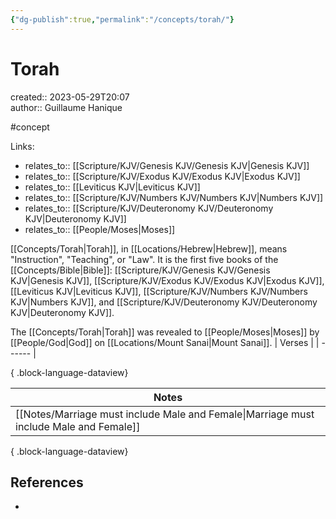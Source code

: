 ```yaml
---
{"dg-publish":true,"permalink":"/concepts/torah/"}
---
```



# Torah

created:: 2023-05-29T20:07  
author:: Guillaume Hanique  

#concept

Links:

- relates_to:: [[Scripture/KJV/Genesis KJV/Genesis KJV\|Genesis KJV]]
- relates_to:: [[Scripture/KJV/Exodus KJV/Exodus KJV\|Exodus KJV]]
- relates_to:: [[Leviticus KJV\|Leviticus KJV]]
- relates_to:: [[Scripture/KJV/Numbers KJV/Numbers KJV\|Numbers KJV]]
- relates_to:: [[Scripture/KJV/Deuteronomy KJV/Deuteronomy KJV\|Deuteronomy KJV]]
- relates_to:: [[People/Moses\|Moses]]

[[Concepts/Torah\|Torah]], in [[Locations/Hebrew\|Hebrew]], means "Instruction", "Teaching", or "Law". It is the first five books of the [[Concepts/Bible\|Bible]]: [[Scripture/KJV/Genesis KJV/Genesis KJV\|Genesis KJV]], [[Scripture/KJV/Exodus KJV/Exodus KJV\|Exodus KJV]], [[Leviticus KJV\|Leviticus KJV]], [[Scripture/KJV/Numbers KJV/Numbers KJV\|Numbers KJV]], and [[Scripture/KJV/Deuteronomy KJV/Deuteronomy KJV\|Deuteronomy KJV]].

The [[Concepts/Torah\|Torah]] was revealed to [[People/Moses\|Moses]] by [[People/God\|God]] on [[Locations/Mount Sanai\|Mount Sanai]].
| Verses |
| ------ |

{ .block-language-dataview}

| Notes                                                                                     |
| ----------------------------------------------------------------------------------------- |
| [[Notes/Marriage must include Male and Female\|Marriage must include Male and Female]] |

{ .block-language-dataview}

## References

- 
